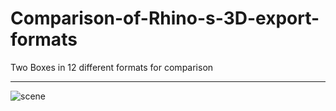 # Comparison-of-Rhino-s-3D-export-formats
Two Boxes in 12 different formats for comparison

---

![scene](scene)
